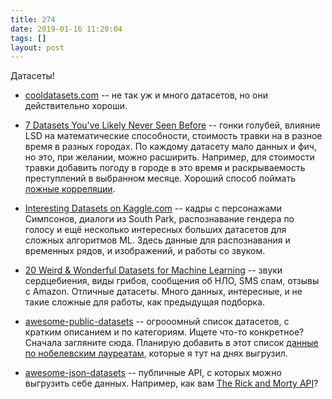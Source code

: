 ```yaml
---
title: 274
date: 2019-01-16 11:20:04
tags: []
layout: post
---
```


Датасеты!

+ [cooldatasets.com](https://www.cooldatasets.com/) -- не так уж и много датасетов, но они действительно хороши.

+ [7 Datasets You've Likely Never Seen Before](http://blog.yhat.com/posts/7-funny-datasets.html) -- гонки голубей, влияние LSD на математические способности, стоимость травки на в разное время в разных городах. По каждому датасету мало данных и фич, но это, при желании, можно расширить. Например, для стоимости травки добавить погоду в городе в это время и раскрываемость преступлений в выбранном месяце. Хороший способ поймать [ложные корреляции](http://www.tylervigen.com/spurious-correlations).

+ [Interesting Datasets on Kaggle.com](https://towardsdatascience.com/interesting-datasets-on-kaggle-com-3a4a250b0b85) -- кадры с персонажами Симпсонов, диалоги из South Park, распознавание гендера по голосу и ещё несколько интересных больших датасетов для сложных алгоритмов ML. Здесь данные для распознавания и временных рядов, и изображений, и работы со звуком.

+ [20 Weird & Wonderful Datasets for Machine Learning](https://medium.com/@olivercameron/20-weird-wonderful-datasets-for-machine-learning-c70fc89b73d5) -- звуки сердцебиения, виды грибов, сообщения об НЛО, SMS спам, отзывы с Amazon. Отличные датасеты. Много данных, интересные, и не такие сложные для работы, как предыдущая подборка.

+ [awesome-public-datasets](https://github.com/awesomedata/awesome-public-datasets) -- огрооомный список датасетов, с кратким описанием и по категориям. Ищете что-то конкретное? Сначала загляните сюда. Планирую добавить в этот список [данные по нобелевским лауреатам](https://github.com/orsinium/nobel), которые я тут на днях выгрузил.

+ [awesome-json-datasets](https://github.com/jdorfman/awesome-json-datasets) -- публичные API, с которых можно выгрузить себе данных. Например, как вам [The Rick and Morty API](https://rickandmortyapi.com/)?
